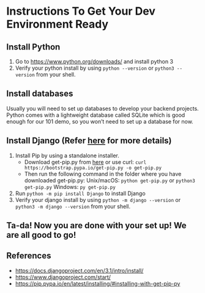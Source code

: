 # Instructions To Get Your Dev Environment Ready

## Install Python

1. Go to https://www.python.org/downloads/ and install python 3
2. Verify your python install by using  `python --version` or `python3 --version` from your shell.

## Install databases
Usually you will need to set up databases to develop your backend projects. Python comes with a lightweight database called SQLite which is good enough for our 101 demo, so you won’t need to set up a database for now.


## Install Django (Refer  [here](https://docs.djangoproject.com/en/3.1/topics/install/#installing-official-release) for more details)
 1. Install Pip by using a standalone installer.  
	 - Download get-pip.py from [here](https://bootstrap.pypa.io/get-pip.py) or use curl:
 `curl https://bootstrap.pypa.io/get-pip.py -o get-pip.py`
	 - Then run the following command in the folder where you have downloaded get-pip.py:
Unix/macOS:  `python get-pip.py` or `python3 get-pip.py`
Windows: `py get-pip.py`
2. Run `python -m pip install Django` to install Django
3. Verify your django install by using `python -m django --version` or `python3 -m django --version` from your shell.



## Ta-da! Now you are done with your set up! We are all good to go!


## References 
- https://docs.djangoproject.com/en/3.1/intro/install/
- https://www.djangoproject.com/start/
- https://pip.pypa.io/en/latest/installing/#installing-with-get-pip-py
